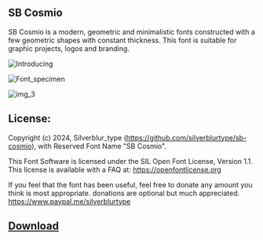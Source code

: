 ## SB Cosmio
SB Cosmio is a modern, geometric and minimalistic fonts constructed with a few geometric shapes with constant thickness. This font is suitable for graphic projects, logos and branding.

![Introducing](https://github.com/silverblurtype/sb-cosmio/assets/163983174/c7c21771-1c3d-41d1-8543-beaa49dd66e2)

![Font_specimen](https://github.com/silverblurtype/sb-cosmio/assets/163983174/2c821926-a38f-407e-88b5-2b4558b294e1)

![img_3](https://github.com/silverblurtype/sb-cosmio/assets/163983174/36fd0df9-b77f-402a-8cd2-26e27ec86ff2)

## License:
Copyright (c) 2024, Silverblur_type (https://github.com/silverblurtype/sb-cosmio),
with Reserved Font Name "SB Cosmio".

This Font Software is licensed under the SIL Open Font License, Version 1.1. This license is available with a FAQ at:
https://openfontlicense.org

If you feel that the font has been useful, feel free to donate any amount you think is most appropriate. donations are optional but much appreciated.
https://www.paypal.me/silverblurtype


## [Download](sb-cosmio/SBCosmio-Bold.otf)


